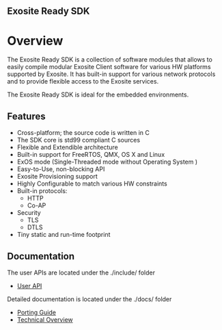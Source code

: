 Exosite Ready SDK
----------------------------------------------------------------------------------------

 Overview
============

The Exosite Ready SDK is a collection of software modules that allows 
to easily compile modular Exosite Client software for various HW platforms 
supported by Exosite. It has built-in support for various network protocols
and to provide flexible access to the Exosite services.

The Exosite Ready SDK is ideal for the embedded environments.

Features
---------
 * Cross-platform; the source code is written in C
 * The SDK core is std99 compliant C sources
 * Flexible and Extendible architecture
 * Built-in support for FreeRTOS, QMX, OS X and Linux
 * ExOS mode (Single-Threaded mode without Operating System )
 * Easy-to-Use, non-blocking API
 * Exosite Provisioning support
 * Highly Configurable to match various HW constraints
 * Built-in protocols:
   - HTTP
   - Co-AP
 * Security
   - TLS
   - DTLS
 * Tiny static and run-time footprint

Documentation
---------------

The user APIs are located under the ./include/ folder

* [User API](md_include__r_e_a_d_m_e.html) 

Detailed documentation is located under the ./docs/ folder 

* [Porting Guide](md_porting__s_d_k__porting__guide.html)
* [Technical Overview](md__t_e_c_h_n_i_c_a_l__o_v_e_r_v_i_e_w.html)


